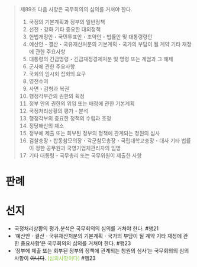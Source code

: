 > 제89조
> 다음 사항은 국무회의의 심의를 거쳐야 한다.
>	1. 국정의 기본계획과 정부의 일반정책
>	2. 선전・강화 기타 중요한 대외정책
>	3. 헌법개정안・국민투표안・조약안・법률안 및 대통령령안
>	4. 예산안・결산・국유재산처분의 기본계획・국가의 부담이 될 계약 기타 재정에 관한 주요사항
>	5. 대통령의 긴급명령・긴급재정경제처분 및 명령 또는 계엄과 그 해제
>	6. 군사에 관한 주요사항
>	7. 국회의 임시회 집회의 요구
>	8. 영전수여
>	9. 사면・감형과 복권
>	10. 행정각부간의 권한의 획정
>	11. 정부 안의 권한의 위임 또는 배정에 관한 기본계획
>	12. 국정처리상황의 평가・분석
>	13. 행정각부의 중요한 정책의 수립과 조정
>	14. 정당해산의 제소
>	15. 정부에 제출 또는 회부된 정부의 정책에 관계되는 청원의 심사
>	16. 검찰총장・합동참모의장・각군참모총장・국립대학교총장・대사 기타 법률이 정한 공무원과 국영기업체관리자의 임명
>	17. 기타 대통령・국무총리 또는 국무위원이 제출한 사항

# 판례
# 선지
- 국정처리상황의 평가․분석은 국무회의의 심의를 거쳐야 한다. #행21
- ‘예산안ㆍ결산ㆍ국유재산처분의 기본계획ㆍ국가의 부담이 될 계약 기타 재정에 관한 중요사항’은 국무회의의 심의를 거쳐야 한다. #행23 
- ‘정부에 제출 또는 회부된 정부의 정책에 관계되는 청원의 심사’는 국무회의의 심의사항이 ~~아니다~~. <font color="#92d050">(심의사항이다)</font> #행23